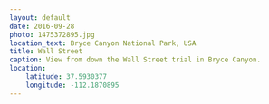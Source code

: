 ```yaml
---
layout: default
date: 2016-09-28
photo: 1475372895.jpg
location_text: Bryce Canyon National Park, USA
title: Wall Street
caption: View from down the Wall Street trial in Bryce Canyon.
location:
    latitude: 37.5930377
    longitude: -112.1870895
---
```

